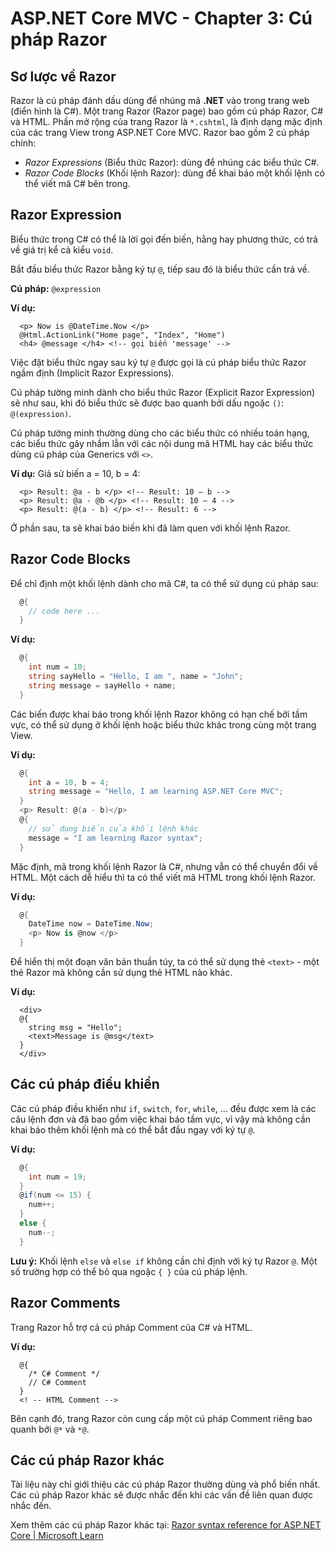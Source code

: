 # ASP.NET Core MVC - Chapter 3: Cú pháp Razor

## Sơ lược về Razor

Razor là cú pháp đánh dấu dùng để nhúng mã **.NET** vào trong trang web (điển hình là C#). Một trang Razor (Razor page) bao gồm cú pháp Razor, C# và HTML.
Phần mở rộng của trang Razor là `*.cshtml`, là định dạng mặc định của các trang View trong ASP.NET Core MVC.
Razor bao gồm 2 cú pháp chính:

* *Razor Expressions* (Biểu thức Razor): dùng để nhúng các biểu thức C#.
* *Razor Code Blocks* (Khối lệnh Razor): dùng để khai báo một khối lệnh có thể viết mã C# bên trong.

## Razor Expression
Biểu thức trong C# có thể là lời gọi đến biến, hằng hay phương thức, có trả về giá trị kể cả kiểu `void`.

Bắt đầu biểu thức Razor bằng ký tự `@`, tiếp sau đó là biểu thức cần trả về.

**Cú pháp:** `@expression`

**Ví dụ:**

```csharp, html
  <p> Now is @DateTime.Now </p>
  @Html.ActionLink("Home page", "Index", "Home")
  <h4> @message </h4> <!-- gọi biến 'message' -->
```
Việc đặt biểu thức ngay sau ký tự `@` được gọi là cú pháp biểu thức Razor ngầm định (Implicit Razor Expressions).

Cú pháp tường minh dành cho biểu thức Razor (Explicit Razor Expression) sẽ như sau, khi đó biểu thức sẽ được bao quanh bởi dấu ngoặc `()`:
`@(expression)`.

Cú pháp tường minh thường dùng cho các biểu thức có nhiều toán hạng, các biểu thức gây nhầm lẫn với các nội dung mã HTML hay các biểu thức dùng cú pháp của Generics với `<>`.

**Ví dụ:** Giả sử biến a = 10, b = 4:
```html, csharp
  <p> Result: @a - b </p> <!-- Result: 10 – b -->
  <p> Result: @a - @b </p> <!-- Result: 10 – 4 -->
  <p> Result: @(a - b) </p> <!-- Result: 6 -->
```
Ở phần sau, ta sẽ khai báo biến khi đã làm quen với khối lệnh Razor.

## Razor Code Blocks
Để chỉ định một khối lệnh dành cho mã C#, ta có thể sử dụng cú pháp sau:
```csharp
  @{
    // code here ...
  }
```
**Ví dụ:**
```csharp
  @{
    int num = 10;
    string sayHello = "Hello, I am ", name = "John";
    string message = sayHello + name;
  }
```
Các biến được khai báo trong khối lệnh Razor không có hạn chế bởi tầm vực, có thể sử dụng ở khối lệnh hoặc biểu thức khác trong cùng một trang View.

**Ví dụ:**
```csharp
  @{
    int a = 10, b = 4;
    string message = "Hello, I am learning ASP.NET Core MVC";
  }
  <p> Result: @(a - b)</p>
  @{
    // sử dụng biến của khối lệnh khác
    message = "I am learning Razor syntax";
  }
```
Mặc định, mã trong khối lệnh Razor là C#, nhưng vẫn có thể chuyển đổi về HTML. Một cách dễ hiểu thì ta có thể viết mã HTML trong khối lệnh Razor.

**Ví dụ:**
```csharp
  @{
    DateTime now = DateTime.Now;
    <p> Now is @now </p>
  }
```
Để hiển thị một đoạn văn bản thuần túy, ta có thể sử dụng thẻ `<text>` - một thẻ Razor mà không cần sử dụng thẻ HTML nào khác.

**Ví dụ:**
```csharp, html
  <div>
  @{
    string msg = "Hello";
    <text>Message is @msg</text>
  }
  </div>
```

## Các cú pháp điều khiển
Các cú pháp điều khiển như `if`, `switch`, `for`, `while`, ... đều được xem là các câu lệnh đơn và đã bao gồm việc khai báo tầm vực, vì vậy mà không cần khai báo thêm khối lệnh mà có thể bắt đầu ngay với ký tự `@`.

**Ví dụ:**
```csharp
  @{
    int num = 19;
  }
  @if(num <= 15) {
    num++;
  }
  else {
    num--;
  }
```
**Lưu ý:** Khối lệnh `else` và `else if` không cần chỉ định với ký tự Razor `@`. Một số trường hợp có thể bỏ qua ngoặc `{ }` của cú pháp lệnh.

## Razor Comments
Trang Razor hỗ trợ cả cú pháp Comment của C# và HTML.

**Ví dụ:**
```csharp, html
  @{
    /* C# Comment */
    // C# Comment
  }
  <! -- HTML Comment -->
```
Bên cạnh đó, trang Razor còn cung cấp một cú pháp Comment riêng bao quanh bởi `@*` và `*@`.

## Các cú pháp Razor khác

Tài liệu này chỉ giới thiệu các cú pháp Razor thường dùng và phổ biến nhất. Các cú pháp Razor khác sẽ được nhắc đến khi các vấn đề liên quan được nhắc đến.

Xem thêm các cú pháp Razor khác tại: [Razor syntax reference for ASP.NET Core | Microsoft Learn](https://learn.microsoft.com/en-us/aspnet/core/mvc/views/razor?view=aspnetcore-7.0)
